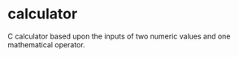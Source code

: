 # calculator
C calculator based upon the inputs of two numeric values and one mathematical operator.
